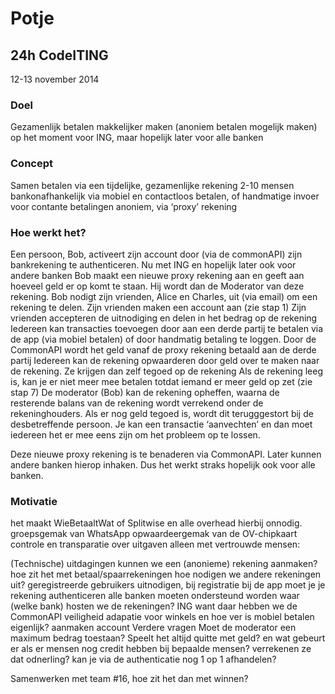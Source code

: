 # Potje
## 24h CodeITING
12-13 november 2014
### Doel
Gezamenlijk betalen makkelijker maken
(anoniem betalen mogelijk maken)
op het moment voor ING, maar hopelijk later voor alle banken
### Concept
Samen betalen via een tijdelijke, gezamenlijke rekening
2-10 mensen
bankonafhankelijk
via mobiel en contactloos betalen, of handmatige invoer voor contante betalingen
anoniem, via ‘proxy’ rekening

### Hoe werkt het?
Een persoon, Bob, activeert zijn account door 
(via de commonAPI) zijn bankrekening te authenticeren. 
Nu met ING en hopelijk later ook voor andere banken
Bob maakt een nieuwe proxy rekening aan en geeft aan hoeveel geld er op komt te staan.
Hij wordt dan de Moderator van deze rekening.
Bob nodigt zijn vrienden, Alice en Charles, uit (via email) om een rekening te delen.
Zijn vrienden maken een account aan (zie stap 1) 
Zijn vrienden accepteren de uitnodiging en delen in het bedrag op de rekening
Iedereen kan transacties toevoegen door aan een derde partij te betalen via de app 
(via mobiel betalen) of door handmatig betaling te loggen. 
Door de CommonAPI wordt het geld vanaf de proxy rekening betaald aan de derde partij
Iedereen kan de rekening opwaarderen door geld over te maken naar de rekening. Ze krijgen dan zelf tegoed op de rekening
Als de rekening leeg is, kan je er niet meer mee betalen totdat iemand er meer geld op zet (zie stap 7)
De moderator (Bob) kan de rekening opheffen, waarna de resterende balans van de rekening wordt verrekend onder de rekeninghouders. Als er nog geld tegoed is, wordt dit terugggestort bij de desbetreffende persoon. 
Je kan een transactie ‘aanvechten’ en dan moet iedereen het er mee eens zijn om het probleem op te lossen. 


Deze nieuwe proxy rekening is te benaderen via CommonAPI. Later kunnen andere banken hierop inhaken. Dus het werkt straks hopelijk ook voor alle banken.

### Motivatie
het maakt WieBetaaltWat of Splitwise en alle overhead hierbij onnodig.
groepsgemak van WhatsApp
opwaardeergemak van de OV-chipkaart
controle en transparatie over uitgaven
alleen met vertrouwde mensen: 

(Technische) uitdagingen
kunnen we een (anonieme) rekening aanmaken? hoe zit het met betaal/spaarrekeningen
hoe nodigen we andere rekeningen uit?
geregistreerde gebruikers uitnodigen, bij registratie bij de app moet je je rekening authenticeren
alle banken moeten ondersteund worden
waar (welke bank) hosten we de rekeningen?
ING want daar hebben we de CommonAPI
veiligheid 
adapatie voor winkels en hoe ver is mobiel betalen eigenlijk?
aanmaken account
Verdere vragen
Moet de moderator een maximum bedrag toestaan?
Speelt het altijd quitte met geld? en wat gebeurt er als er mensen nog credit hebben bij bepaalde mensen? verrekenen ze dat odnerling? kan je via de authenticatie nog 1 op 1 afhandelen?

Samenwerken met team #16, hoe zit het dan met winnen?

